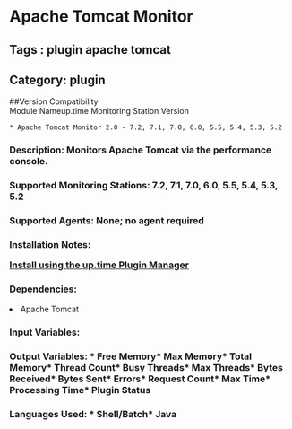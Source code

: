 # Apache Tomcat Monitor
## Tags : plugin   apache   tomcat  

## Category: plugin

##Version Compatibility<br/>Module Name</th><th>up.time Monitoring Station Version</th>


  
    * Apache Tomcat Monitor 2.0 - 7.2, 7.1, 7.0, 6.0, 5.5, 5.4, 5.3, 5.2
  


### Description: Monitors Apache Tomcat via the performance console.
### Supported Monitoring Stations: 7.2, 7.1, 7.0, 6.0, 5.5, 5.4, 5.3, 5.2
### Supported Agents: None; no agent required
### Installation Notes: <p><a href="https://github.com/uptimesoftware/uptime-plugin-manager">Install using the up.time Plugin Manager</a></p>

### Dependencies: <ul>
<li>Apache Tomcat</li>
</ul>


### Input Variables: 
### Output Variables: * Free Memory* Max Memory* Total Memory* Thread Count* Busy Threads* Max Threads* Bytes Received* Bytes Sent* Errors* Request Count* Max Time* Processing Time* Plugin Status
### Languages Used: * Shell/Batch* Java


